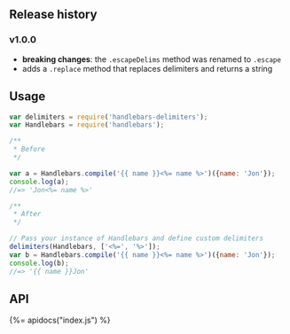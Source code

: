 ## Release history

### v1.0.0

- **breaking changes**: the `.escapeDelims` method was renamed to `.escape`
- adds a `.replace` method that replaces delimiters and returns a string

## Usage

```js
var delimiters = require('handlebars-delimiters');
var Handlebars = require('handlebars');

/**
 * Before
 */

var a = Handlebars.compile('{{ name }}<%= name %>')({name: 'Jon'});
console.log(a);
//=> 'Jon<%= name %>'

/**
 * After
 */

// Pass your instance of Handlebars and define custom delimiters
delimiters(Handlebars, ['<%=', '%>']);
var b = Handlebars.compile('{{ name }}<%= name %>')({name: 'Jon'});
console.log(b);
//=> '{{ name }}Jon'
```

## API
{%= apidocs("index.js") %}
